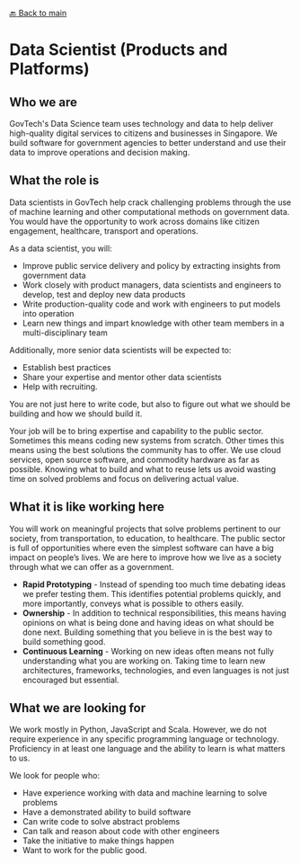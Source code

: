 [:back: Back to main](README.md)

# Data Scientist (Products and Platforms)

## Who we are

GovTech's Data Science team uses technology and data to help deliver high-quality digital services to citizens and businesses in Singapore. We build software for government agencies to better understand and use their data to improve operations and decision making.

## What the role is

Data scientists in GovTech help crack challenging problems through the use of machine learning and other computational methods on government data. You would have the opportunity to work across domains like citizen engagement, healthcare, transport and operations.

As a data scientist, you will:

- Improve public service delivery and policy by extracting insights from government data
- Work closely with product managers, data scientists and engineers to develop, test and deploy new data products
- Write production-quality code and work with engineers to put models into operation
- Learn new things and impart knowledge with other team members in a multi-disciplinary team

Additionally, more senior data scientists will be expected to:

- Establish best practices
- Share your expertise and mentor other data scientists
- Help with recruiting.

You are not just here to write code, but also to figure out what we should be building and how we should build it. 

Your job will be to bring expertise and capability to the public sector. Sometimes this means coding new systems from scratch. Other times this means using the best solutions the community has to offer. We use cloud services, open source software, and commodity hardware as far as possible. Knowing what to build and what to reuse lets us avoid wasting time on solved problems and focus on delivering actual value. 

## What it is like working here

You will work on meaningful projects that solve problems pertinent to our society, from transportation, to education, to healthcare. The public sector is full of opportunities where even the simplest software can have a big impact on people’s lives. We are here to improve how we live as a society through what we can offer as a government. 

- **Rapid Prototyping** - Instead of spending too much time debating ideas we prefer testing them. This identifies potential problems quickly, and more importantly, conveys what is possible to others easily. 
- **Ownership** - In addition to technical responsibilities, this means having opinions on what is being done and having ideas on what should be done next. Building something that you believe in is the best way to build something good. 
- **Continuous Learning** - Working on new ideas often means not fully understanding what you are working on. Taking time to learn new architectures, frameworks, technologies, and even languages is not just encouraged but essential. 

## What we are looking for

We work mostly in Python, JavaScript and Scala. However, we do not require experience in any specific programming language or technology. Proficiency in at least one language and the ability to learn is what matters to us. 

We look for people who:

- Have experience working with data and machine learning to solve problems
- Have a demonstrated ability to build software
- Can write code to solve abstract problems
- Can talk and reason about code with other engineers
- Take the initiative to make things happen
- Want to work for the public good.

